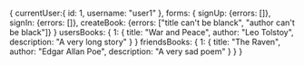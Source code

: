 {
	currentUser:{
		id: 1,
		username: "user1"
    },
    forms: {
    	signUp: {errors: []},
    	signIn: {errors: []},
    	createBook: {errors: ["title can't be blanck", "author can't be black"]}
    }
    usersBooks: {
    	1: {
    	  title: "War and Peace",
    	  author: "Leo Tolstoy",
    	  description: "A very long story"
        }
    }
    friendsBooks: {
    	1: {
    	  title: "The Raven",
    	  author: "Edgar Allan Poe",
    	  description: "A very sad poem"
        }
    }
}